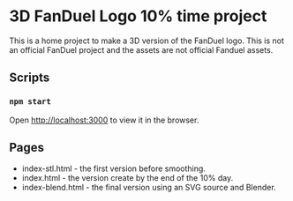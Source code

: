 # 3D FanDuel Logo 10% time project

This is a home project to make a 3D version of the FanDuel logo. This is not an official FanDuel project and the assets are not official Fanduel assets.

## Scripts

### `npm start`
Open [http://localhost:3000](http://localhost:3000) to view it in the browser.

## Pages

- index-stl.html - the first version before smoothing.
- index.html - the version create by the end of the 10% day.
- index-blend.html - the final version using an SVG source and Blender. 
